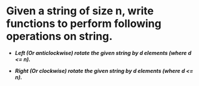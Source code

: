 # Given a string of size n, write functions to perform following operations on string.


- ___Left (Or anticlockwise) rotate the given string by d elements (where d <= n).___


- ***Right (Or clockwise) rotate the given string by d elements (where d <= n).***
